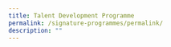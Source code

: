 ```yaml
---
title: Talent Development Programme
permalink: /signature-programmes/permalink/
description: ""
---
```

